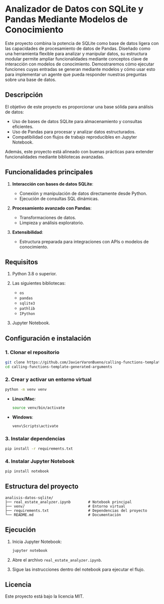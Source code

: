 # Analizador de Datos con SQLite y Pandas Mediante Modelos de Conocimiento

Este proyecto combina la potencia de SQLite como base de datos ligera con las capacidades de procesamiento de datos de Pandas. Diseñado como una herramienta flexible para analizar y manipular datos, su estructura modular permite ampliar funcionalidades mediante conceptos clave de interacción con modelos de conocimiento. Demostraremos cómo ejecutar funciones cuyas entradas se generan mediante modelos y cómo usar esto para implementar un agente que pueda responder nuestras preguntas sobre una base de datos.

## Descripción

El objetivo de este proyecto es proporcionar una base sólida para análisis de datos:
- Uso de bases de datos SQLite para almacenamiento y consultas eficientes.
- Uso de Pandas para procesar y analizar datos estructurados.
- Compatibilidad con flujos de trabajo reproducibles en Jupyter Notebook.

Además, este proyecto está alineado con buenas prácticas para extender funcionalidades mediante bibliotecas avanzadas.

## Funcionalidades principales

1. **Interacción con bases de datos SQLite**:
   - Conexión y manipulación de datos directamente desde Python.
   - Ejecución de consultas SQL dinámicas.

2. **Procesamiento avanzado con Pandas**:
   - Transformaciones de datos.
   - Limpieza y análisis exploratorio.

3. **Extensibilidad**:
   - Estructura preparada para integraciones con APIs o modelos de conocimiento.

## Requisitos

1. Python 3.8 o superior.
2. Las siguientes bibliotecas:
   - `os`
   - `pandas`
   - `sqlite3`
   - `pathlib`
   - `IPython`

3. Jupyter Notebook.

## Configuración e instalación

### 1. Clonar el repositorio

```bash
git clone https://github.com/JavierVaronBueno/calling-functions-template-generated-arguments.git
cd calling-functions-template-generated-arguments
```

### 2. Crear y activar un entorno virtual

```bash
python -m venv venv
```

- **Linux/Mac**:
  ```bash
  source venv/bin/activate
  ```
- **Windows**:
  ```bash
  venv\Scripts\activate
  ```

### 3. Instalar dependencias

```bash
pip install -r requirements.txt
```

### 4. Instalar Jupyter Notebook

```bash
pip install notebook
```

## Estructura del proyecto

```plaintext
analisis-datos-sqlite/
├── real_estate_analyzer.ipynb        # Notebook principal
├── venv/                             # Entorno virtual
├── requirements.txt                  # Dependencias del proyecto
└── README.md                         # Documentación
```

## Ejecución

1. Inicia Jupyter Notebook:
   ```bash
   jupyter notebook
   ```

2. Abre el archivo `real_estate_analyzer.ipynb`.

3. Sigue las instrucciones dentro del notebook para ejecutar el flujo.

## Licencia

Este proyecto está bajo la licencia MIT.
